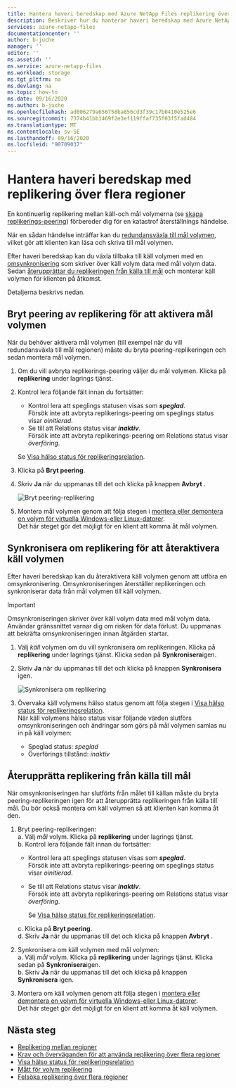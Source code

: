 ```yaml
---
title: Hantera haveri beredskap med Azure NetApp Files replikering över flera regioner | Microsoft Docs
description: Beskriver hur du hanterar haveri beredskap med Azure NetApp Files replikering över flera regioner.
services: azure-netapp-files
documentationcenter: ''
author: b-juche
manager: ''
editor: ''
ms.assetid: ''
ms.service: azure-netapp-files
ms.workload: storage
ms.tgt_pltfrm: na
ms.devlang: na
ms.topic: how-to
ms.date: 09/16/2020
ms.author: b-juche
ms.openlocfilehash: ad006279a656758ba856cd3f39c17b0410e525e6
ms.sourcegitcommit: 7374b41bb1469f2e3ef119ffaf735f03f5fad484
ms.translationtype: MT
ms.contentlocale: sv-SE
ms.lasthandoff: 09/16/2020
ms.locfileid: "90709037"
---
```

# <a name="manage-disaster-recovery-using-cross-region-replication"></a>Hantera haveri beredskap med replikering över flera regioner 

En kontinuerlig replikering mellan käll-och mål volymerna (se [skapa replikerings-peering](cross-region-replication-create-peering.md)) förbereder dig för en katastrof återställnings händelse. 

När en sådan händelse inträffar kan du [redundansväxla till mål volymen](#break-replication-peering-to-activate-the-destination-volume), vilket gör att klienten kan läsa och skriva till mål volymen. 

Efter haveri beredskap kan du växla tillbaka till käll volymen med en [omsynkronisering](#resync-replication-to-reactivate-the-source-volume) som skriver över käll volym data med mål volym data.  Sedan [återupprättar du replikeringen från källa till mål](#reestablish-source-to-destination-replication) och monterar käll volymen för klienten på åtkomst. 

Detaljerna beskrivs nedan. 

## <a name="break-replication-peering-to-activate-the-destination-volume"></a>Bryt peering av replikering för att aktivera mål volymen

När du behöver aktivera mål volymen (till exempel när du vill redundansväxla till mål regionen) måste du bryta peering-replikeringen och sedan montera mål volymen.  

1. Om du vill avbryta replikerings-peering väljer du mål volymen. Klicka på **replikering** under lagrings tjänst.  

2.  Kontrol lera följande fält innan du fortsätter:  
    * Kontrol lera att speglings statusen visas som ***speglad***.   
        Försök inte att avbryta replikerings-peering om speglings status visar *oinitierad*.
    * Se till att Relations status visar ***inaktiv***.   
        Försök inte att avbryta replikerings-peering om Relations status visar *överföring*.   

    Se [Visa hälso status för replikeringsrelation](cross-region-replication-display-health-status.md). 

3.  Klicka på **Bryt peering**.  

4.  Skriv **Ja** när du uppmanas till det och klicka på knappen **Avbryt** . 

    ![Bryt peering-replikering](../media/azure-netapp-files/cross-region-replication-break-replication-peering.png)

5.  Montera mål volymen genom att följa stegen i [montera eller demontera en volym för virtuella Windows-eller Linux-datorer](azure-netapp-files-mount-unmount-volumes-for-virtual-machines.md).   
    Det här steget gör det möjligt för en klient att komma åt mål volymen.

## <a name="resync-replication-to-reactivate-the-source-volume"></a>Synkronisera om replikering för att återaktivera käll volymen   

Efter haveri beredskap kan du återaktivera käll volymen genom att utföra en omsynkronisering.  Omsynkroniseringen återställer replikeringen och synkroniserar data från mål volymen till käll volymen.  

> [!IMPORTANT] 
> Omsynkroniseringen skriver över käll volym data med mål volym data.  Användar gränssnittet varnar dig om risken för data förlust. Du uppmanas att bekräfta omsynkroniseringen innan åtgärden startar.

1. Välj *käll* volymen om du vill synkronisera om replikeringen. Klicka på **replikering** under lagrings tjänst. Klicka sedan på **Synkronisera**igen.  

2. Skriv **Ja** när du uppmanas till det och klicka på knappen **Synkronisera** igen. 
 
    ![Synkronisera om replikering](../media/azure-netapp-files/cross-region-replication-resync-replication.png)

3. Övervaka käll volymens hälso status genom att följa stegen i [Visa hälso status för replikeringsrelation](cross-region-replication-display-health-status.md).   
    När käll volymens hälso status visar följande värden slutförs omsynkroniseringen och ändringar som görs på mål volymen samlas nu in på käll volymen:   

    * Speglad status: *speglad*  
    * Överförings tillstånd: *inaktiv*  

## <a name="reestablish-source-to-destination-replication"></a>Återupprätta replikering från källa till mål

När omsynkroniseringen har slutförts från målet till källan måste du bryta peering-replikeringen igen för att återupprätta replikeringen från källa till mål. Du bör också montera om käll volymen så att klienten kan komma åt den.  

1. Bryt peering-replikeringen:  
    a. Välj *mål* volym. Klicka på **replikering** under lagrings tjänst.  
    b. Kontrol lera följande fält innan du fortsätter:   
    * Kontrol lera att speglings statusen visas som ***speglad***.   
    Försök inte att avbryta replikerings-peering om speglings status visar *oinitierad*.  
    * Se till att Relations status visar ***inaktiv***.   
    Försök inte att avbryta replikerings-peering om Relations status visar *överföring*.    

        Se [Visa hälso status för replikeringsrelation](cross-region-replication-display-health-status.md). 

    c. Klicka på **Bryt peering**.   
    d. Skriv **Ja** när du uppmanas till det och klicka på knappen **Avbryt** .  

2. Synkronisera om käll volymen med mål volymen:  
    a. Välj *mål* volym. Klicka på **replikering** under lagrings tjänst. Klicka sedan på **Synkronisera**igen.   
    b. Skriv **Ja** när du uppmanas till det och klicka på knappen **Synkronisera** igen.

3. Montera om käll volymen genom att följa stegen i [montera eller demontera en volym för virtuella Windows-eller Linux-datorer](azure-netapp-files-mount-unmount-volumes-for-virtual-machines.md).  
    Det här steget gör det möjligt för en klient att komma åt käll volymen.

## <a name="next-steps"></a>Nästa steg  

* [Replikering mellan regioner](cross-region-replication-introduction.md)
* [Krav och överväganden för att använda replikering över flera regioner](cross-region-replication-requirements-considerations.md)
* [Visa hälso status för replikeringsrelation](cross-region-replication-display-health-status.md)
* [Mått för volym replikering](azure-netapp-files-metrics.md#replication)
* [Felsöka replikering över flera regioner](troubleshoot-cross-region-replication.md)

